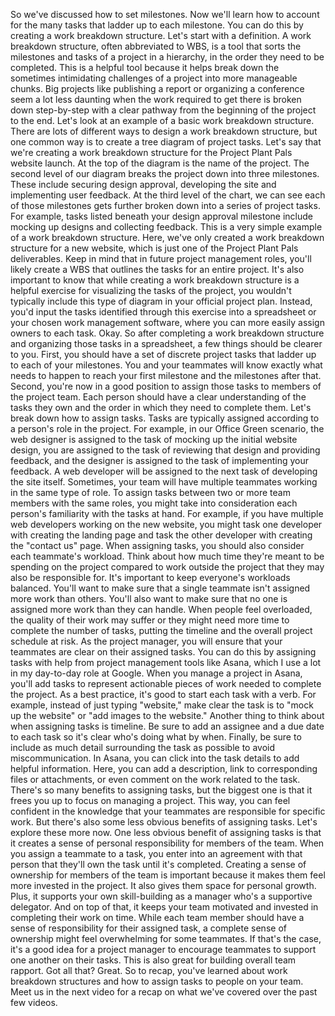 So we've discussed how to set milestones. Now we'll learn how to account for the
many tasks that ladder up to each milestone. You can do this by creating a work
breakdown structure. Let's start with a definition. A work breakdown structure,
often abbreviated to WBS, is a tool that sorts the milestones and tasks of a
project in a hierarchy, in the order they need to be completed. This is a
helpful tool because it helps break down the sometimes intimidating challenges
of a project into more manageable chunks. Big projects like publishing a report
or organizing a conference seem a lot less daunting when the work required to
get there is broken down step-by-step with a clear pathway from the beginning of
the project to the end. Let's look at an example of a basic work breakdown
structure. There are lots of different ways to design a work breakdown
structure, but one common way is to create a tree diagram of project tasks.
Let's say that we're creating a work breakdown structure for the Project Plant
Pals website launch. At the top of the diagram is the name of the project. The
second level of our diagram breaks the project down into three milestones. These
include securing design approval, developing the site and implementing user
feedback. At the third level of the chart, we can see each of those milestones
gets further broken down into a series of project tasks. For example, tasks
listed beneath your design approval milestone include mocking up designs and
collecting feedback. This is a very simple example of a work breakdown
structure. Here, we've only created a work breakdown structure for a new
website, which is just one of the Project Plant Pals deliverables. Keep in mind
that in future project management roles, you'll likely create a WBS that
outlines the tasks for an entire project. It's also important to know that while
creating a work breakdown structure is a helpful exercise for visualizing the
tasks of the project, you wouldn't typically include this type of diagram in
your official project plan. Instead, you'd input the tasks identified through
this exercise into a spreadsheet or your chosen work management software, where
you can more easily assign owners to each task. Okay. So after completing a work
breakdown structure and organizing those tasks in a spreadsheet, a few things
should be clearer to you. First, you should have a set of discrete project tasks
that ladder up to each of your milestones. You and your teammates will know
exactly what needs to happen to reach your first milestone and the milestones
after that. Second, you're now in a good position to assign those tasks to
members of the project team. Each person should have a clear understanding of
the tasks they own and the order in which they need to complete them. Let's
break down how to assign tasks. Tasks are typically assigned according to a
person's role in the project. For example, in our Office Green scenario, the web
designer is assigned to the task of mocking up the initial website design, you
are assigned to the task of reviewing that design and providing feedback, and
the designer is assigned to the task of implementing your feedback. A web
developer will be assigned to the next task of developing the site itself.
Sometimes, your team will have multiple teammates working in the same type of
role. To assign tasks between two or more team members with the same roles, you
might take into consideration each person's familiarity with the tasks at hand.
For example, if you have multiple web developers working on the new website, you
might task one developer with creating the landing page and task the other
developer with creating the "contact us" page. When assigning tasks, you should
also consider each teammate's workload. Think about how much time they're meant
to be spending on the project compared to work outside the project that they may
also be responsible for. It's important to keep everyone's workloads balanced.
You'll want to make sure that a single teammate isn't assigned more work than
others. You'll also want to make sure that no one is assigned more work than
they can handle. When people feel overloaded, the quality of their work may
suffer or they might need more time to complete the number of tasks, putting the
timeline and the overall project schedule at risk. As the project manager, you
will ensure that your teammates are clear on their assigned tasks. You can do
this by assigning tasks with help from project management tools like Asana,
which I use a lot in my day-to-day role at Google. When you manage a project in
Asana, you'll add tasks to represent actionable pieces of work needed to
complete the project. As a best practice, it's good to start each task with a
verb. For example, instead of just typing "website," make clear the task is to
"mock up the website" or "add images to the website." Another thing to think
about when assigning tasks is timeline. Be sure to add an assignee and a due
date to each task so it's clear who's doing what by when. Finally, be sure to
include as much detail surrounding the task as possible to avoid
miscommunication. In Asana, you can click into the task details to add helpful
information. Here, you can add a description, link to corresponding files or
attachments, or even comment on the work related to the task. There's so many
benefits to assigning tasks, but the biggest one is that it frees you up to
focus on managing a project. This way, you can feel confident in the knowledge
that your teammates are responsible for specific work. But there's also some
less obvious benefits of assigning tasks. Let's explore these more now. One less
obvious benefit of assigning tasks is that it creates a sense of personal
responsibility for members of the team. When you assign a teammate to a task,
you enter into an agreement with that person that they'll own the task until
it's completed. Creating a sense of ownership for members of the team is
important because it makes them feel more invested in the project. It also gives
them space for personal growth. Plus, it supports your own skill-building as a
manager who's a supportive delegator. And on top of that, it keeps your team
motivated and invested in completing their work on time. While each team member
should have a sense of responsibility for their assigned task, a complete sense
of ownership might feel overwhelming for some teammates. If that's the case,
it's a good idea for a project manager to encourage teammates to support one
another on their tasks. This is also great for building overall team rapport.
Got all that? Great. So to recap, you've learned about work breakdown structures
and how to assign tasks to people on your team. Meet us in the next video for a
recap on what we've covered over the past few videos.